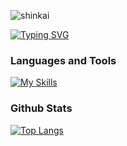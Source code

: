 ![shinkai](https://github.com/krbvk/krbvk/assets/146813603/815ff282-4598-4bc1-8132-36fae407ca3d)

[![Typing SVG](https://readme-typing-svg.demolab.com?font=Fira+Code&pause=1000&color=F71FE4&random=false&width=435&center=true&lines=Hello+I'm+Kierth)](https://git.io/typing-svg)

### Languages and Tools
[![My Skills](https://skillicons.dev/icons?i=html,css,js,ts,php,java,c,cpp,bots,figma,heroku,linux,mysql,bootstrap,git,react,materialui,nodejs,nextjs,ps,postman,laravel,bash,vercel,vscode&perline=9)](https://skillicons.dev)

### Github Stats
<!-- [![Kierth's GitHub stats](https://github-readme-stats.vercel.app/api?username=krbvk&theme=gruvbox&show_icons=true)](https://github.com/anuraghazra/github-readme-stats) -->
[![Top Langs](https://github-readme-stats.vercel.app/api/top-langs/?username=redpangilinan&theme=gruvbox&layout=compact)](https://github.com/anuraghazra/github-readme-stats)

<!--
**krbvk/krbvk** is a ✨ _special_ ✨ repository because its `README.md` (this file) appears on your GitHub profile.

Here are some ideas to get you started:

- 🔭 I’m currently working on ...
- 🌱 I’m currently learning ...
- 👯 I’m looking to collaborate on ...
- 🤔 I’m looking for help with ...
- 💬 Ask me about ...
- 📫 How to reach me: ...
- 😄 Pronouns: ...
- ⚡ Fun fact: ...
-->
